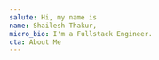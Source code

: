 ```yaml
---
salute: Hi, my name is
name: Shailesh Thakur,
micro_bio: I'm a Fullstack Engineer.
cta: About Me
---
```

